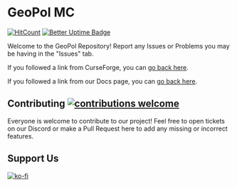 # GeoPol MC 
[![HitCount](https://hits.dwyl.com/markgyoni/geopol.svg)](https://hits.dwyl.com/markgyoni/geopol?style=flat) [![Better Uptime Badge](https://betteruptime.com/status-badges/v1/monitor/m80r.svg)](https://betteruptime.com/?utm_source=status_badge)

Welcome to the GeoPol Repository! Report any Issues or Problems you may be having in the "Issues" tab. 

If you followed a link from CurseForge, you can [go back here](https://www.curseforge.com/minecraft/modpacks/geopol).

If you followed a link from our Docs page, you can [go back here](https://docs.geopolmc.org/).

## Contributing [![contributions welcome](https://img.shields.io/badge/contributions-welcome-brightgreen.svg?style=flat)](https://github.com/markgyoni/geopol/issues)

Everyone is welcome to contribute to our project! Feel free to open tickets on our Discord or make a Pull Request here to add any missing or incorrect features.

## Support Us

[![ko-fi](https://ko-fi.com/img/githubbutton_sm.svg)](https://ko-fi.com/B0B7HDTGR)
